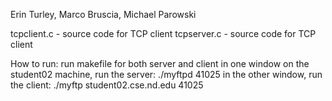 Erin Turley, Marco Bruscia, Michael Parowski

tcpclient.c - source code for TCP client
tcpserver.c - source code for TCP client

How to run: 
    run makefile for both server and client
    in one window on the student02 machine,  run the server: ./myftpd 41025
    in the other window, run the client: ./myftp student02.cse.nd.edu 41025